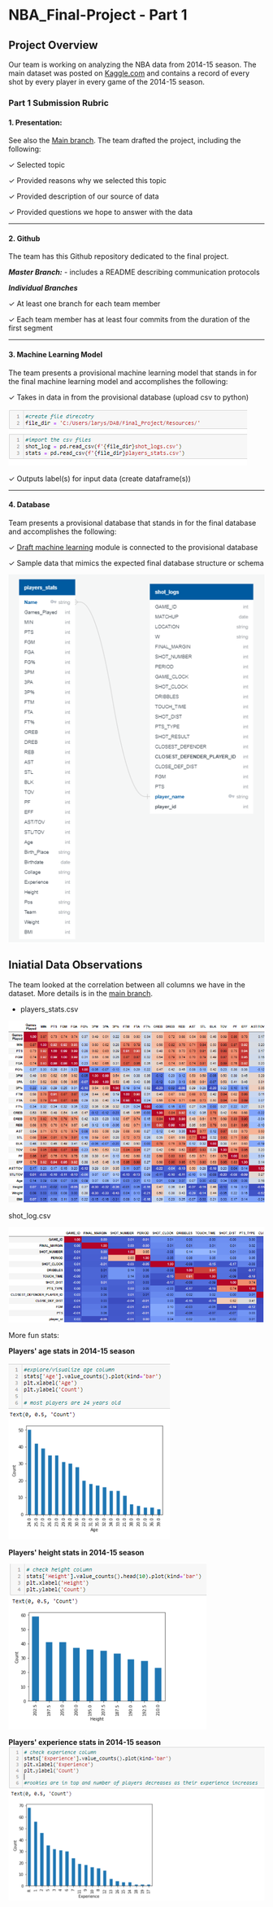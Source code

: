 # NBA_Final-Project - Part 1

## Project Overview

Our team is working on analyzing the NBA data from 2014-15 season. The main dataset was posted on [Kaggle.com](https://www.kaggle.com/dansbecker/nba-shot-logs) and contains a record of every shot by every player in every game of the 2014-15 season.

### Part 1 Submission Rubric

#### 1. Presentation: 
See also the [Main branch](https://github.com/Deving789/NBA_Final-Project/tree/main). The team drafted the project, including the following:

✓ Selected topic

✓ Provided reasons why we selected this topic 

✓ Provided description of our source of data 

✓ Provided questions we hope to answer with the data

--------

#### 2. Github

The team has this Github repository dedicated to the final project.

***Master Branch:***  - includes a README describing communication protocols

***Individual Branches***

✓ At least one branch for each team member

✓ Each team member has at least four commits from the duration of the first segment 

-----
#### 3. Machine Learning Model

The team presents a provisional machine learning model that stands in for the final machine learning model and accomplishes the following:

✓ Takes in data in from the provisional database (upload csv to python)

![](https://github.com/Deving789/NBA_Final-Project/blob/triangle_database_mockup/Images/file_upload_to_python.PNG)

✓ Outputs label(s) for input data (create dataframe(s))

-------
#### 4. Database

Team presents a provisional database that stands in for the final database and accomplishes the following:

✓ [Draft machine learning](https://github.com/Deving789/NBA_Final-Project/blob/main/Resampling.ipynb) module is connected to the provisional database

✓ Sample data that mimics the expected final database structure or schema 

![](https://github.com/Deving789/NBA_Final-Project/blob/triangle_database_mockup/Images/ERD_snapshot.PNG)

## Iniatial Data Observations

The team looked at the correlation between all columns we have in the dataset. More details is in the [main branch](https://github.com/Deving789/NBA_Final-Project). 

* players_stats.csv

![](https://github.com/Deving789/NBA_Final-Project/blob/triangle_database_mockup/Images/players_stats_correlation_matrix.PNG)

shot_log.csv

![](https://github.com/Deving789/NBA_Final-Project/blob/triangle_database_mockup/Images/shot_log_correlation_matrix.PNG)

More fun stats:

**Players' age stats in 2014-15 season**

![](https://github.com/Deving789/NBA_Final-Project/blob/triangle_database_mockup/Images/players_stats_age_check.PNG)

**Players' height stats in 2014-15 season**

![](https://github.com/Deving789/NBA_Final-Project/blob/triangle_database_mockup/Images/players_stats_height_check.PNG)

**Players' experience stats in 2014-15 season**
![](https://github.com/Deving789/NBA_Final-Project/blob/triangle_database_mockup/Images/players_stats_experience_check.PNG)









